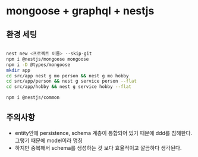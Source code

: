 # mongoose + graphql + nestjs

## 환경 세팅

```bash

nest new <프로젝트 이름> --skip-git
npm i @nestjs/mongoose mongoose
npm i -D @types/mongoose
mkdir app
cd src/app nest g mo person && nest g mo hobby
cd src/app/person && nest g service person --flat
cd src/app/hobby && nest g service hobby --flat

npm i @nestjs/common
```

## 주의사항

- entity안에 persistence, schema 계층이 통합되어 있기 때문에 ddd를 침해한다. 그렇기 때문에 model이라 명칭
- 하지만 중복해서 schema를 생성하는 것 보다 효율적이고 깔끔하다 생각된다.
